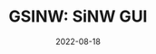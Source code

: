 ---
layout: post
featured: false
title: "GSINW: SiNW GUI"
date: 2022-08-18
project_code: "GSINW"
thumbnail: "/assets/project-assets/2022-08-18-GSINW/thumbnail.jpg"
intro: "SiNW GUI is a GUI for SiNW"
---